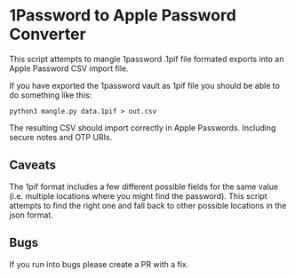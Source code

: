 # 1Password to Apple Password Converter

This script attempts to mangle 1password .1pif file formated exports into an Apple Password CSV import file.

If you have exported the 1password vault as 1pif file you should be able to do something like this:
```
python3 mangle.py data.1pif > out.csv
```

The resulting CSV should import correctly in Apple Passwords. Including secure notes and OTP URIs.

## Caveats

The 1pif format includes a few different possible fields for the same value (i.e. multiple locations where you might find the password). This script attempts to find the right one and fall back to other possible locations in the json format.

## Bugs

If you run into bugs please create a PR with a fix.